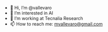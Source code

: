 - 👋 Hi, I’m @vallevaro
- 👀 I’m interested in AI
- 🌱 I’m working at Tecnalia Research
- 📫 How to reach me: mvallevaro@gmail.com

<!---
vallevaro/vallevaro is a ✨ special ✨ repository because its `README.md` (this file) appears on your GitHub profile.
You can click the Preview link to take a look at your changes.
--->
